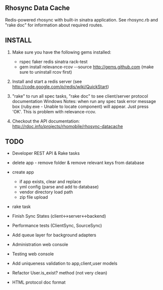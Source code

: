 Rhosync Data Cache
-------------------------------------------------------------

Redis-powered rhosync with built-in sinatra application. See rhosync.rb and "rake doc"
for information about required routes.

INSTALL
-------------------------------------------------------------
1. Make sure you have the following gems installed:

	* rspec faker redis sinatra rack-test
	* gem install relevance-rcov --source http://gems.github.com (make sure to uninstall rcov first)
	
2. Install and start a redis server (see <http://code.google.com/p/redis/wiki/QuickStart>)

3. "rake" to run all spec tasks, "rake doc" to see client/server protocol documentation
Windows Notes: when run any spec task error message box (ruby.exe - Unable to locate component) will appear. Just press 'OK'. 
This is problem with relevance-rcov.

4. Checkout the API documentation: <http://rdoc.info/projects/rhomobile/rhosync-datacache>

TODO
-------------------------------------------------------------
* Developer REST API & Rake tasks
* delete app - remove folder & remove relevant keys from database
* create app
  * if app exists, clear and replace
  * yml config (parse and add to database)
  * vendor directory load path
  * zip file upload
* rake task


* Finish Sync States (client<->server<->backend)
* Performance tests (ClientSync, SourceSync)
* Add queue layer for background adapters
* Administration web console
* Testing web console
* Add uniqueness validation to app,client,user models
* Refactor User.is_exist? method (not very clean)
* HTML protocol doc format